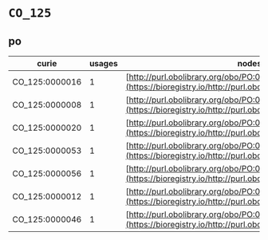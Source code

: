 # `CO_125`
## po
| curie          |   usages | nodes                                                                                                         |
|----------------|----------|---------------------------------------------------------------------------------------------------------------|
| CO_125:0000016 |        1 | [http://purl.obolibrary.org/obo/PO:0025010](https://bioregistry.io/http://purl.obolibrary.org/obo/PO:0025010) |
| CO_125:0000008 |        1 | [http://purl.obolibrary.org/obo/PO:0025130](https://bioregistry.io/http://purl.obolibrary.org/obo/PO:0025130) |
| CO_125:0000020 |        1 | [http://purl.obolibrary.org/obo/PO:0025136](https://bioregistry.io/http://purl.obolibrary.org/obo/PO:0025136) |
| CO_125:0000053 |        1 | [http://purl.obolibrary.org/obo/PO:0025154](https://bioregistry.io/http://purl.obolibrary.org/obo/PO:0025154) |
| CO_125:0000056 |        1 | [http://purl.obolibrary.org/obo/PO:0025155](https://bioregistry.io/http://purl.obolibrary.org/obo/PO:0025155) |
| CO_125:0000012 |        1 | [http://purl.obolibrary.org/obo/PO:0025239](https://bioregistry.io/http://purl.obolibrary.org/obo/PO:0025239) |
| CO_125:0000046 |        1 | [http://purl.obolibrary.org/obo/PO:0025248](https://bioregistry.io/http://purl.obolibrary.org/obo/PO:0025248) |
